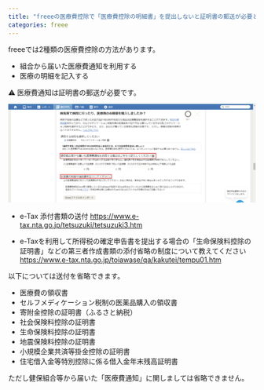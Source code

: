 ```yaml
---
title: "freeeの医療費控除で「医療費控除の明細書」を提出しないと証明書の郵送が必要となる"
categories: freee
---
```


freeeでは2種類の医療費控除の方法があります。

- 組合から届いた医療費通知を利用する
- 医療の明細を記入する

:warning: 医療費通知は証明書の郵送が必要です。

![](../assets/images/2020-02-12-05-42-45.png)

- e-Tax 添付書類の送付
https://www.e-tax.nta.go.jp/tetsuzuki/tetsuzuki3.htm

- e-Taxを利用して所得税の確定申告書を提出する場合の「生命保険料控除の証明書」などの第三者作成書類の添付省略の制度について教えてください
https://www.e-tax.nta.go.jp/toiawase/qa/kakutei/tempu01.htm


以下については送付を省略できます。

- 医療費の領収書
- セルフメディケーション税制の医薬品購入の領収書
- 寄附金控除の証明書（ふるさと納税）
- 社会保険料控除の証明書
- 生命保険料控除の証明書
- 地震保険料控除の証明書
- 小規模企業共済等掛金控除の証明書
- 住宅借入金等特別控除に係る借入金年末残高証明書

ただし健保組合等から届いた「医療費通知」に関しましては省略できません。
